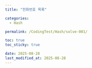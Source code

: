 ```yaml
---
title: "전화번호 목록"

categories:
  - Hash

permalink: /CodingTest/Hash/solve-001/

toc: true
toc_sticky: true

date: 2025-08-28
last_modified_at: 2025-08-28
---
```



